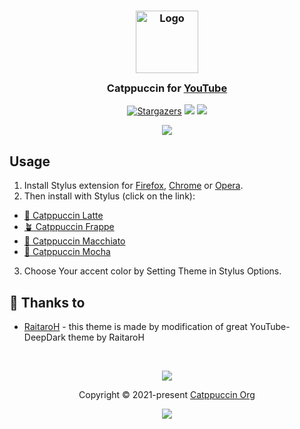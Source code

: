 <h3 align="center">
	<img src="https://raw.githubusercontent.com/catppuccin/catppuccin/main/assets/logos/exports/1544x1544_circle.png" width="100" alt="Logo"/><br/>
	<img src="https://raw.githubusercontent.com/catppuccin/catppuccin/main/assets/misc/transparent.png" height="30" width="0px"/>
	Catppuccin for <a href="https://www.youtube.com">YouTube</a>
	<img src="https://raw.githubusercontent.com/catppuccin/catppuccin/main/assets/misc/transparent.png" height="30" width="0px"/>
</h3>
<p align="center">
    <a href="https://github.com/catppuccin/YouTube/stargazers"><img alt="Stargazers" src="https://img.shields.io/github/stars/catppuccin/YouTube?style=for-the-badge&logo=starship&color=B4BEFE&logoColor=CDD6F4&labelColor=313244"></a>
    <a href="https://github.com/catppuccin/YouTube/issues"><img src="https://img.shields.io/github/issues/catppuccin/YouTube?colorA=313244&colorB=FAB387&style=for-the-badge"></a>
    <a href="https://github.com/catppuccin/YouTube/contributors"><img src="https://img.shields.io/github/contributors/catppuccin/YouTube?colorA=313244&colorB=A6E3A1&style=for-the-badge"></a>
</p>

<p align="center">
  <img src="https://raw.githubusercontent.com/catppuccin/YouTube/main/assets/cat-youtube.png"/>
</p>


## Usage

1. Install Stylus extension for [Firefox](https://addons.mozilla.org/en-US/firefox/addon/styl-us/), [Chrome](https://chrome.google.com/webstore/detail/stylus/clngdbkpkpeebahjckkjfobafhncgmne) or [Opera](https://addons.opera.com/en-gb/extensions/details/stylus/).
2. Then install with Stylus (click on the link):
  - [🌻 Catppuccin Latte](https://github.com/catppuccin/YouTube/raw/main/src/YouTubeCatppuccinLatte.user.css)
  - [🪴 Catppuccin Frappe](https://github.com/catppuccin/YouTube/raw/main/src/YouTubeCatppuccinFrappe.user.css)
  - [🌺 Catppuccin Macchiato](https://github.com/catppuccin/YouTube/raw/main/src/YouTubeCatppuccinMacchiato.user.css)
  - [🌿 Catppuccin Mocha](https://github.com/catppuccin/YouTube/raw/main/src/YouTubeCatppuccinMocha.user.css)
3. Choose Your accent color by Setting Theme in Stylus Options.

## 💝 Thanks to

- [RaitaroH](https://github.com/RaitaroH/YouTube-DeepDark) - this theme is made by modification of great YouTube-DeepDark theme by RaitaroH

&nbsp;

<p align="center"><img src="https://raw.githubusercontent.com/catppuccin/catppuccin/main/assets/footers/gray0_ctp_on_line.svg?sanitize=true" /></p>
<p align="center">Copyright &copy; 2021-present <a href="https://github.com/catppuccin" target="_blank">Catppuccin Org</a>
<p align="center"><a href="https://github.com/catppuccin/YouTube/blob/main/LICENSE"><img src="https://img.shields.io/static/v1.svg?style=for-the-badge&label=License&message=GNU&logoColor=CDD6F4&colorA=313244&colorB=B4BEFE"/></a></p>
